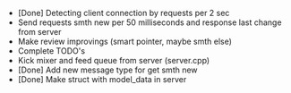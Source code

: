 * [Done] Detecting client connection by requests per 2 sec 
* Send requests smth new per 50 milliseconds and response last change from server
* Make review improvings (smart pointer, maybe smth else)
* Complete TODO's
* Kick mixer and feed queue from server (server.cpp)
* [Done] Add new message type for get smth new
* [Done] Make struct with model_data in server
